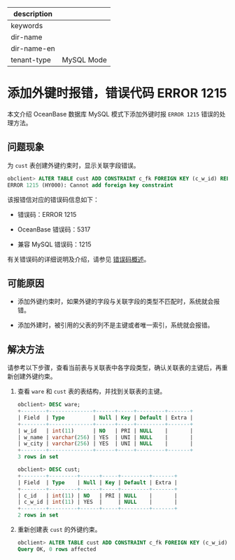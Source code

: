 |description||
|---|---|
|keywords||
|dir-name||
|dir-name-en||
|tenant-type|MySQL Mode|

# 添加外键时报错，错误代码 ERROR 1215

本文介绍 OceanBase 数据库 MySQL 模式下添加外键时报 `ERROR 1215` 错误的处理方法。

## 问题现象

为 `cust` 表创建外键约束时，显示关联字段错误。

```sql
obclient> ALTER TABLE cust ADD CONSTRAINT c_fk FOREIGN KEY (c_w_id) REFERENCES ware(w_name);
ERROR 1215 (HY000): Cannot add foreign key constraint
```

该报错信对应的错误码信息如下：

* 错误码：ERROR 1215

* OceanBase 错误码：5317

* 兼容 MySQL 错误码：1215

有关错误码的详细说明及介绍，请参见 [错误码概述](../../../../700.reference/900.error-code/600.error-code-of-mysql-mode/100.use-error-information-of-mysql-mode.md)。

## 可能原因

* 添加外键约束时，如果外键的字段与关联字段的类型不匹配时，系统就会报错。

* 添加外建时，被引用的父表的列不是主键或者唯一索引，系统就会报错。

## 解决方法

请参考以下步骤，查看当前表与关联表中各字段类型，确认关联表的主键后，再重新创建外键约束。

1. 查看 `ware` 和 `cust` 表的表结构，并找到关联表的主键。

   ```sql
   obclient> DESC ware;
   +--------+--------------+------+-----+---------+-------+
   | Field  | Type         | Null | Key | Default | Extra |
   +--------+--------------+------+-----+---------+-------+
   | w_id   | int(11)      | NO   | PRI | NULL    |       |
   | w_name | varchar(256) | YES  | UNI | NULL    |       |
   | w_city | varchar(256) | YES  | UNI | NULL    |       |
   +--------+--------------+------+-----+---------+-------+
   3 rows in set

   obclient> DESC cust;
   +--------+---------+------+-----+---------+-------+
   | Field  | Type    | Null | Key | Default | Extra |
   +--------+---------+------+-----+---------+-------+
   | c_id   | int(11) | NO   | PRI | NULL    |       |
   | c_w_id | int(11) | YES  |     | NULL    |       |
   +--------+---------+------+-----+---------+-------+
   2 rows in set
   ```

2. 重新创建表 `cust` 的外键约束。

   ```sql
   obclient> ALTER TABLE cust ADD CONSTRAINT c_fk FOREIGN KEY (c_w_id) REFERENCES ware(w_id);
   Query OK, 0 rows affected
   ```

